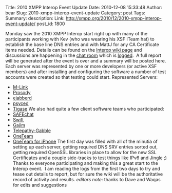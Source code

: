 Title: 2010 XMPP Interop Event Update
Date: 2010-12-08 15:33:48
Author: bear
Slug: 2010-xmpp-interop-event-update
Category: post
Tags: 
Summary: description:
Link: http://xmpp.org/2010/12/2010-xmpp-interop-event-update/
post_id: 1800


Monday saw the 2010 XMPP Interop start right up with many of the participants working with Kev (who was wearing his XSF ITeam hat) to establish the base line DNS entries and with MattJ for any CA Certificate items needed. Details can be found on the [Interop wiki page](http://wiki.xmpp.org/web/Interop) and discussions are happening in the [chat room](xmpp://interop@muc.xmpp.org) which is [logged]( http://logs.xmpp.org/interop/).  A full report will be generated after the event is over and a summary will be posted here. Each server was represented by one or more developers (or active XSF members) and after installing and configuring the software a number of test accounts were created so that testing could start. Represented Servers:

* [M-Link](http://www.isode.com/products/m-link.html)
* [Prosody](http://prosody.im/)
* [ejabberd](http://www.ejabberd.im/)
* [psyced](http://www.psyced.org/)
* [Tigase](http://www.tigase.org/)
We also had quite a few client software teams who participated:
* [SAFEchat](http://www.boldonjames.com/)
* [Swift](http://swift.im/)
* [Gajim](http://gajim.org/)
* [Telepathy-Gabble](http://)
* [OneTeam](https://oneteam.im/)
* [OneTeam for iPhone](https://oneteam.im/)
The first day was filled with all of the minutia of setting up each server, getting required DNS SRV entries sorted out, getting required OpenSSL libraries in place to allow for the new SSL Certificates and a couple side-tracks to test things like IPv6 and Jingle ;) Thanks to everyone participating and making this a great start to the Interop event.  I am reading the logs from the first two days to try and tease out details to report, but for sure the wiki will be the authoritative record of activity and results. _editors_ _note_: thanks to Dave and Waqas for edits and suggestions
